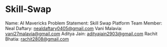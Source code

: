 # Skill-Swap
Name: AI Mavericks
Problem Statement: Skill Swap Platform 
Team Member: 
Neal Daftary: nealdaftary0405@gmail.com
Vani Malavia: vani27malavia@gmail.com
Aditya Jain: adityajain2903@gmail.com
Rachit Bhatia: rachit2808@gmail.com 
